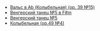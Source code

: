* [Вальс в Ab (Колыбельная) (ор. 39 №15)](Вальс%20в%20Ab%20(Колыбельная)%20(ор.%2039%20№15))
* [Венгерский танец №5 в F#m](Венгерский%20танец%20№5%20в%20F#m)
* [Венгерский танец №5](Венгерский%20танец%20№5)
* [Колыбельная (ор.49 №4)](Колыбельная%20(ор.49%20№4))